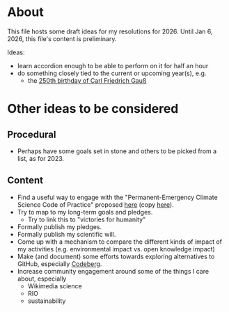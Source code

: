 # About 

This file hosts some draft ideas for my resolutions for 2026. Until Jan 6, 2026, this file's content is preliminary.

Ideas:
- learn accordion enough to be able to perform on it for half an hour
- do something closely tied to the current or upcoming year(s), e.g.
  - the [250th birthday of Carl Friedrich Gauß](https://de.wikipedia.org/wiki/Benutzer:Brunswyk/250CFG) 


# Other ideas to be considered

## Procedural

* Perhaps have some goals set in stone and others to be picked from a list, as for 2023.

## Content

* Find a useful way to engage with the "Permanent-Emergency Climate Science Code of Practice" proposed [here](https://medium.com/@JacksonDamian/faster-than-expected-9675203cf8ac) (copy [here](https://dgrnewsservice.org/civilization/ecocide/climate-change/are-climate-scientists-in-denial-about-climate-change/)).
* Try to map to my long-term goals and pledges.
  * Try to link this to "victories for humanity"
* Formally publish my pledges.
* Formally publish my scientific will.
* Come up with a mechanism to compare the different kinds of impact of my activities (e.g. environmental impact vs. open knowledge impact)
* Make (and document) some efforts towards exploring alternatives to GitHub, especially [Codeberg](https://codeberg.org/).
* Increase community engagement around some of the things I care about, especially
  * Wikimedia science
  * RIO
  * sustainability

